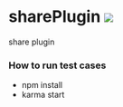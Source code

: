 # sharePlugin ![](https://api.travis-ci.org/BuildFire/sharePlugin.svg)
share plugin

### How to run test cases
- npm install
- karma start